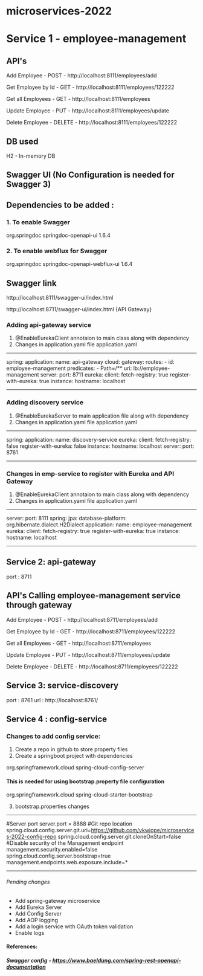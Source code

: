 # microservices-2022

# Service 1 - employee-management

## API's

Add Employee - POST - http://localhost:8111/employees/add

Get Employee by Id - GET - http://localhost:8111/employees/122222

Get all Employees - GET - http://localhost:8111/employees

Update Employee - PUT - http://localhost:8111/employees/update

Delete Employee - DELETE - http://localhost:8111/employees/122222


## DB used

H2 - In-memory DB

## Swagger UI (No Configuration is needed for Swagger 3) 
## Dependencies to be added :

### 1. To enable Swagger
org.springdoc springdoc-openapi-ui 1.6.4

### 2. To enable webflux for Swagger
org.springdoc springdoc-openapi-webflux-ui 1.6.4

## Swagger link
http://localhost:8111/swagger-ui/index.html

http://localhost:8711/swagger-ui/index.html {API Gateway}

### Adding api-gateway service

1. @EnableEurekaClient annotaion to main class along with dependency
2. Changes in application.yaml file
application.yaml
---
spring:
  application:
    name: api-gateway
  cloud:
    gateway:
      routes:
      - id: employee-management
        predicates:
        - Path=/**
        uri: lb://employee-management
server:
  port: 8711
eureka:
  client:
    fetch-registry: true
    register-with-eureka: true
  instance:
    hostname: localhost
    
---
### Adding discovery service
1. @EnableEurekaServer to main application file along with dependency
2. Changes in application.yaml file
application.yaml
---
spring:
  application:
    name: discovery-service
eureka:
  client:
    fetch-registry: false
    register-with-eureka: false
  instance:
    hostname: localhost
server:
  port: 8761
  
---

### Changes in emp-service to register with Eureka and API Gateway

1. @EnableEurekaClient annotaion to main class along with dependency
2. Changes in application.yaml file
application.yaml
---
server:
  port: 8111
spring:
  jpa:
    database-platform: org.hibernate.dialect.H2Dialect
  application:
    name: employee-management
eureka:
  client:
    fetch-registry: true
    register-with-eureka: true
  instance:
    hostname: localhost
    
---

## Service 2: api-gateway
port : 8711

## API's Calling employee-management service through gateway

Add Employee - POST - http://localhost:8711/employees/add

Get Employee by Id - GET - http://localhost:8711/employees/122222

Get all Employees - GET - http://localhost:8711/employees

Update Employee - PUT - http://localhost:8711/employees/update

Delete Employee - DELETE - http://localhost:8711/employees/122222


## Service 3: service-discovery
port : 8761
url : http://localhost:8761/

## Service 4 : config-service
### Changes to add config service:
1. Create a repo in github to store property files
2. Create a springboot project with dependencies

<dependency>
		<groupId>org.springframework.cloud</groupId>
		<artifactId>spring-cloud-config-server</artifactId>
</dependency>


#### This is needed for using bootstrap.property file configuration

<dependency>
		<groupId>org.springframework.cloud</groupId>
		<artifactId>spring-cloud-starter-bootstrap</artifactId>
</dependency>


3. bootstrap.properties changes
-------

#Server port
server.port = 8888
#Git repo location
spring.cloud.config.server.git.uri=https://github.com/vkwjope/microservices-2022-config-repo
spring.cloud.config.server.git.cloneOnStart=false
#Disable security of the Management endpoint
management.security.enabled=false
spring.cloud.config.server.bootstrap=true
management.endpoints.web.exposure.include=*

------- 



###### Pending changes
* Add spring-gateway microservice
* Add Eureka Server
* Add Config Server
* Add AOP logging
* Add a login service with OAuth token validation
* Enable logs


#### References:
##### Swagger config - https://www.baeldung.com/spring-rest-openapi-documentation
